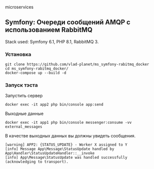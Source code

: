 microservices

## Symfony:  Очереди сообщений AMQP с использованием RabbitMQ

Stack used: Symfony 6.1, PHP 8.1, RabbitMQ 3.

### Установка

```shell
git clone https://github.com/vlad-planet/ms_symfony-rabitmq_docker
cd ms_symfony-rabitmq_docker/
docker-compose up --build -d
```

### Запуск тэста

Запустить сервер 
```shell
docker exec -it app2 php bin/console app:send
```

Выходные данные
```shell
docker exec -it app1 php bin/console messenger:consume -vv external_messages
```

В качестве выходных данных вы должны увидеть сообщения.
```shell
[warning] APP2: {STATUS_UPDATE} - Worker X assigned to Y
[info] Message App\Message\StatusUpdate handled by App\Handler\StatusUpdateHandler::__invoke
[info] App\Message\StatusUpdate was handled successfully (acknowledging to transport).
```
